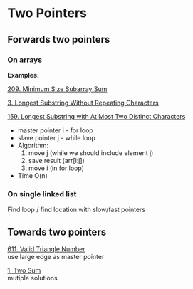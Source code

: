 # Two Pointers

## Forwards two pointers

### On arrays

__Examples:__

[209. Minimum Size Subarray Sum](https://leetcode.com/problems/minimum-size-subarray-sum/)

[3. Longest Substring Without Repeating Characters](https://leetcode.com/problems/longest-substring-without-repeating-characters/)

[159. Longest Substring with At Most Two Distinct Characters](https://leetcode.com/problems/longest-substring-with-at-most-two-distinct-characters/)

* master pointer i - for loop
* slave pointer j - while loop
* Algorithm:
  1. move j (while we should include element j)
  2. save result (arr[i:j])
  3. move i (in for loop)
* Time O(n)

### On single linked list
Find loop / find location with slow/fast pointers

## Towards two pointers

[611. Valid Triangle Number](https://leetcode.com/problems/valid-triangle-number/)  \
use large edge as master pointer

[1. Two Sum](https://leetcode.com/problems/two-sum/) \
mutiple solutions

